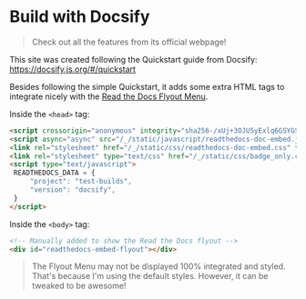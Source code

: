 # Build with Docsify


> Check out all the features from its official webpage!

This site was created following the Quickstart guide from Docsify:
https://docsify.js.org/#/quickstart

Besides following the simple Quickstart,
it adds some extra HTML tags to integrate nicely with the [Read the Docs Flyout Menu](https://docs.readthedocs.io/en/stable/flyout-menu.html).


Inside the `<head>` tag:

```html
<script crossorigin="anonymous" integrity="sha256-/xUj+3OJU5yExlq6GSYGSHk7tPXikynS7ogEvDej/m4=" src="https://code.jquery.com/jquery-3.6.0.min.js"></script>
<script async="async" src="/_/static/javascript/readthedocs-doc-embed.js"></script>
<link rel="stylesheet" href="/_/static/css/readthedocs-doc-embed.css" type="text/css" />
<link rel="stylesheet" type="text/css" href="/_/static/css/badge_only.css" />
<script type="text/javascript">
 READTHEDOCS_DATA = {
     "project": "test-builds",
     "version": "docsify",
 }
</script>
```

Inside the `<body>` tag:

```html
<!-- Manually added to show the Read the Docs flyout -->
<div id="readthedocs-embed-flyout"></div>
```

> The Flyout Menu may not be displayed 100% integrated and styled.
> That's because I'm using the default styles. However, it can be tweaked to be awesome!
